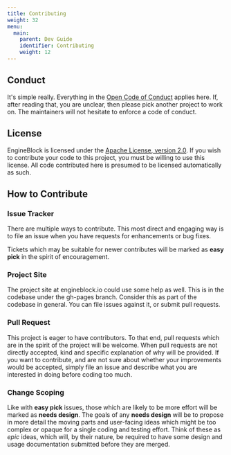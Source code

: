 ```yaml
---
title: Contributing
weight: 32
menu:
  main:
    parent: Dev Guide
    identifier: Contributing
    weight: 12
---
```


## Conduct

It's simple really. Everything in the [Open Code of
Conduct](http://todogroup.org/opencodeofconduct/) applies here. If, after
reading that, you are unclear, then please pick another project to work on. The
maintainers will not hesitate to enforce a code of conduct.

## License

EngineBlock is licensed under the [Apache License, version
2.0](https://www.apache.org/licenses/LICENSE-2.0). If you wish to contribute
your code to this project, you must be willing to use this license. All code
contributed here is presumed to be licensed automatically as such.

## How to Contribute

### Issue Tracker

There are multiple ways to contribute. This most direct and engaging way is to
file an issue when you have requests for enhancements or bug fixes.

Tickets which may be suitable for newer contributes will be marked as **easy
pick** in the spirit of encouragement.

### Project Site

The project site at engineblock.io could use some help as well. This is in the
codebase under the gh-pages branch. Consider this as part of the codebase in
general. You can file issues against it, or submit pull requests.

### Pull Request

This project is eager to have contributors. To that end, pull requests which are
in the spirit of the project will be welcome. When pull requests are not
directly accepted, kind and specific explanation of why will be provided. If you
want to contribute, and are not sure about whether your improvements would be
accepted, simply file an issue and describe what you are interested in doing
before coding too much.

### Change Scoping

Like with **easy pick** issues, those which are likely to be more effort will be
marked as **needs design**. The goals of any **needs design** will be to propose
in more detail the moving parts and user-facing ideas which might be too complex
or opaque for a single coding and testing effort. Think of these as *epic*
ideas, which will, by their nature, be required to have some design and usage
documentation submitted before they are merged.
